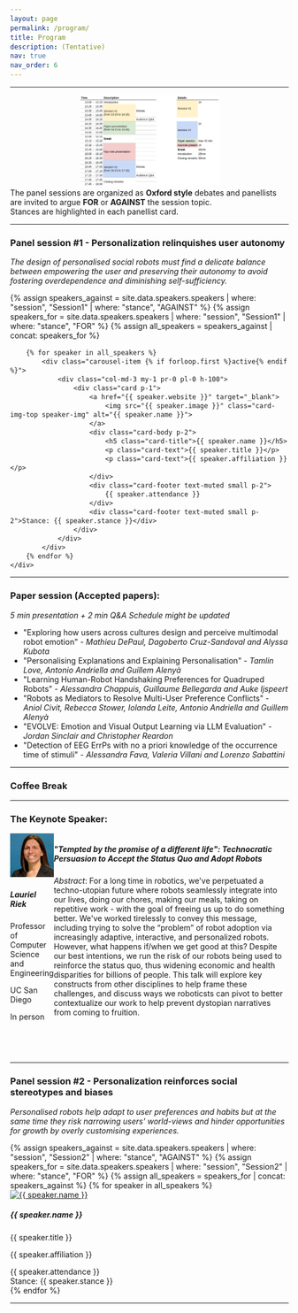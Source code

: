 ```yaml
---
layout: page
permalink: /program/
title: Program
description: (Tentative)
nav: true
nav_order: 6
---
```

<hr>
<!-- <h3>Workshop program</h3>
<ul> 
    <li>Introduction of the drafted journal structure that will serve as pivotal discussion guideline during the workshop</li>
    <li>Invited speakers' presentations followed by interactive activities to engage the audience and collect different perspectives on the topics</li>
    <li>Breakout sessions to discuss the topics in smaller groups</li>
    <li>Plenary session to present the results of the breakout sessions</li>
    <li>Panel session</li>
    <li>Closing remarks and definition of plan of action for the scientific contribution</li>
</ul> -->

<div class="card my-5" style="min-height: inherit; max-width: 50%; margin-left: auto !important; margin-right: auto !important;">
    <img src="/assets/img/program.png" class="mx-auto d-block" >
</div>
The panel sessions are organized as <b>Oxford style</b> debates and panellists are invited to argue <b>FOR</b> or <b>AGAINST</b> the session topic. 
<br>
Stances are highlighted in each panellist card.
<hr>
<h3>Panel session #1 - Personalization relinquishes user autonomy</h3>
<p><i>The design of personalised social robots must find a delicate balance between empowering the user and preserving their autonomy to avoid fostering overdependence and diminishing self-sufficiency.</i></p>
  <div id="myCarouselSpeakers" class="carousel container card-deck mt-3 mb-5">
    <div class="carousel-inner w-100 d-flex">  
        {% assign speakers_against = site.data.speakers.speakers | where: "session", "Session1" | where: "stance", "AGAINST" %}
        {% assign speakers_for = site.data.speakers.speakers | where: "session", "Session1" | where: "stance", "FOR" %}
        {% assign all_speakers = speakers_against | concat: speakers_for %}

        {% for speaker in all_speakers %}
            <div class="carousel-item {% if forloop.first %}active{% endif %}">
                <div class="col-md-3 my-1 pr-0 pl-0 h-100">
                    <div class="card p-1">
                        <a href="{{ speaker.website }}" target="_blank">
                            <img src="{{ speaker.image }}" class="card-img-top speaker-img" alt="{{ speaker.name }}">
                        </a>
                        <div class="card-body p-2">
                            <h5 class="card-title">{{ speaker.name }}</h5>
                            <p class="card-text">{{ speaker.title }}</p>
                            <p class="card-text">{{ speaker.affiliation }}</p>
                        </div>
                        <div class="card-footer text-muted small p-2">
                            {{ speaker.attendance }}
                        </div>
                        <div class="card-footer text-muted small p-2">Stance: {{ speaker.stance }}</div>
                    </div>
                </div>
            </div>
        {% endfor %}
    </div>
</div>


<hr>
<h3>Paper session (Accepted papers): </h3>
<i>5 min presentation + 2 min Q&amp;A</i>
<i>Schedule might be updated</i>
<ul>
    <li>"Exploring how users across cultures design and perceive multimodal robot emotion" - <i>Mathieu DePaul, Dagoberto Cruz-Sandoval and Alyssa Kubota</i></li>
    <li>"Personalising Explanations and Explaining Personalisation" - <i>Tamlin Love, Antonio Andriella and Guillem Alenyà</i></li>
    <li>"Learning Human-Robot Handshaking Preferences for Quadruped Robots" - <i>Alessandra Chappuis, Guillaume Bellegarda and Auke Ijspeert</i></li>
    <li>"Robots as Mediators to Resolve Multi-User Preference Conflicts" - <i>Aniol Civit, Rebecca Stower, Iolanda Leite, Antonio Andriella and Guillem Alenyà</i></li>
    <li>"EVOLVE: Emotion and Visual Output Learning via LLM Evaluation" - <i>Jordan Sinclair and Christopher Reardon</i></li>
    <li>"Detection of EEG ErrPs with no a priori knowledge of the occurrence time of stimuli" - <i>Alessandra Fava, Valeria Villani and Lorenzo Sabattini</i></li>
</ul>
<hr>
<h3>Coffee Break</h3>
<hr>

<h3>The Keynote Speaker: </h3>
<div class="row" style="display: flex; justify-content: center;">
  <div class="col-md-3 pr-0 pl-0 m-1" style = "min-height: 400px; max-width: 255px;">
      <div class="card p-1" style="min-height: inherit;">
        <a href="https://laurelriek.org/" target="_blank">
            <img src="/assets/img/lr.jpg" class="card-img-top speaker-img" alt="Lauriel Riek">
        </a>
        <div class="card-body p-2">
            <h5 class="card-title">Lauriel Riek</h5>
            <p class="card-text">Professor of Computer Science and Engineering</p>
            <p class="card-text">UC San Diego</p>
        </div>
        <div class="card-footer text-muted small p-2">
            In person <i class='fa-solid fa-user'></i>
        </div>
      </div>
  </div>
  <div class="col-md-6 m-1 pr-0 pl-0 d-inline">
      <div class="card p-1" style="min-height: inherit;">
      <div class="card-header"><h5>"Tempted by the promise of a different life": Technocratic Persuasion to Accept the Status Quo and Adopt Robots</h5></div>
      <div class="card-body"> <i>Abstract</i>: For a long time in robotics, we've perpetuated a techno-utopian future where robots seamlessly integrate into our lives, doing our chores, making our meals, taking on repetitive work - with the goal of freeing us up to do something better. We've worked tirelessly to convey this message, including trying to solve the “problem” of robot adoption via increasingly adaptive, interactive, and personalized robots. However, what happens if/when we get good at this? Despite our best intentions, we run the risk of our robots being used to reinforce the status quo, thus widening economic and health disparities for billions of people. This talk will explore key constructs from other disciplines to help frame these challenges, and discuss ways we roboticsts can pivot to better contextualize our work to help prevent dystopian narratives from coming to fruition.</div>
      </div>
  </div>
</div>

<hr>
<h3>Panel session #2 - Personalization reinforces social stereotypes and biases</h3>
<p><i>Personalised robots help adapt to user preferences and habits but at the same time they risk narrowing users' world-views and hinder opportunities for growth by overly customising experiences.</i></p>
<div id="myCarouselSpeakers" class="carousel container card-deck mt-3 mb-5">
    <div class="carousel-inner w-100 d-flex">  
        {% assign speakers_against = site.data.speakers.speakers | where: "session", "Session2" | where: "stance", "AGAINST" %}
        {% assign speakers_for = site.data.speakers.speakers | where: "session", "Session2" | where: "stance", "FOR" %}
        {% assign all_speakers = speakers_for | concat: speakers_against %}
        {% for speaker in all_speakers %}
            <div class="carousel-item {% if forloop.first %}active{% endif %}">
                <div class="col-md-3 my-1 pr-0 pl-0 h-100">
                    <div class="card p-1">
                        <a href="{{ speaker.website }}" target="_blank">
                            <img src="{{ speaker.image }}" class="card-img-top speaker-img" alt="{{ speaker.name }}">
                        </a>
                        <div class="card-body p-2">
                            <h5 class="card-title">{{ speaker.name }}</h5>
                            <p class="card-text">{{ speaker.title }}</p>
                            <p class="card-text">{{ speaker.affiliation }}</p>
                        </div>
                        <div class="card-footer text-muted small p-2">
                            {{ speaker.attendance }}
                        </div>
                        <div class="card-footer text-muted small p-2">Stance: {{ speaker.stance }}</div>
                    </div>
                </div>
            </div>
        {% endfor %}
    </div>
  </div>
<hr>